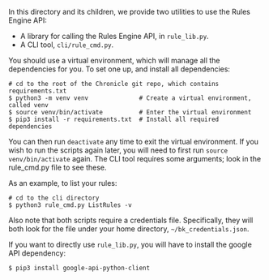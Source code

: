 In this directory and its children, we provide two utilities to use the Rules
Engine API:

*   A library for calling the Rules Engine API, in `rule_lib.py`.
*   A CLI tool, `cli/rule_cmd.py`.

You should use a virtual environment, which will manage all the dependencies for
you. To set one up, and install all dependencies:

```
# cd to the root of the Chronicle git repo, which contains requirements.txt
$ python3 -m venv venv              # Create a virtual environment, called venv
$ source venv/bin/activate          # Enter the virtual environment
$ pip3 install -r requirements.txt  # Install all required dependencies
```

You can then run `deactivate` any time to exit the virtual environment. If you
wish to run the scripts again later, you will need to first run `source
venv/bin/activate` again. The CLI tool requires some arguments; look in the
rule_cmd.py file to see these.

As an example, to list your rules:

```
# cd to the cli directory
$ python3 rule_cmd.py ListRules -v
```

Also note that both scripts require a credentials file. Specifically, they will
both look for the file under your home directory, `~/bk_credentials.json`.

If you want to directly use `rule_lib.py`, you will have to install the google
API dependency:

```
$ pip3 install google-api-python-client
```

